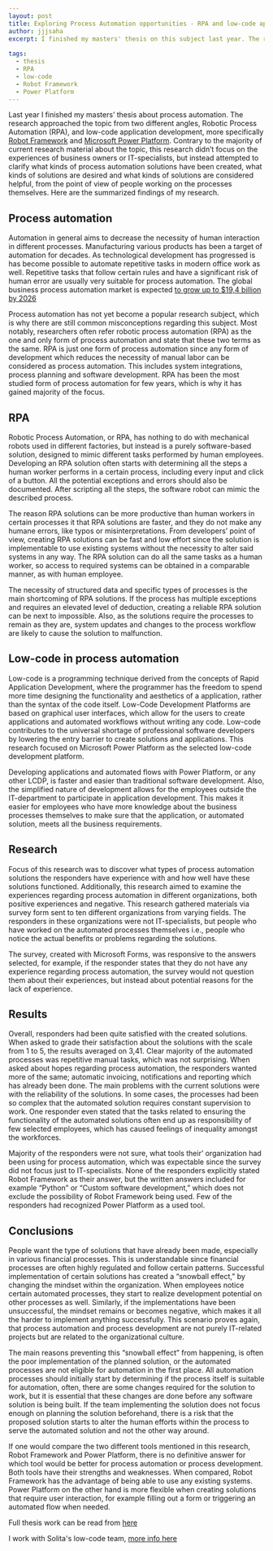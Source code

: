 ```yaml
---
layout: post
title: Exploring Process Automation opportunities - RPA and low-code application development
author: jjjsaha
excerpt: I finished my masters' thesis on this subject last year. The research approached the topic from two different angles, RPA and low-code application development. The specific tools studied were Robot Framework and Microsoft Power Platform.
  
tags:
  - thesis
  - RPA
  - low-code
  - Robot Framework
  - Power Platform
---
```


Last year I finished my masters’ thesis about process automation. The research approached the topic from two different angles, Robotic Process Automation (RPA), and low-code application development, more specifically [Robot Framework](https://robotframework.org/) and [Microsoft Power Platform](https://powerplatform.microsoft.com/en-us/). Contrary to the majority of current research material about the topic, this research didn’t focus on the experiences of business owners or IT-specialists, but instead attempted to clarify what kinds of process automation solutions have been created, what kinds of solutions are desired and what kinds of solutions are considered helpful, from the point of view of people working on the processes themselves. Here are the summarized findings of my research.

## Process automation

Automation in general aims to decrease the necessity of human interaction in different processes. Manufacturing various products has been a target of automation for decades. As technological development has progressed is has become possible to automate repetitive tasks in modern office work as well. Repetitive tasks that follow certain rules and have a significant risk of human error are usually very suitable for process automation. The global business process automation market is expected [to grow up to $19,4 billion by 2026](https://www.marketsandmarkets.com/Market-Reports/business-process-automation-market-197532385.html)

Process automation has not yet become a popular research subject, which is why there are still common misconceptions regarding this subject. Most notably, researchers often refer robotic process automation (RPA) as the one and only form of process automation and state that these two terms as the same. RPA is just one form of process automation since any form of development which reduces the necessity of manual labor can be considered as process automation. This includes system integrations, process planning and software development. RPA has been the most studied form of process automation for few years, which is why it has gained majority of the focus. 

## RPA

Robotic Process Automation, or RPA, has nothing to do with mechanical robots used in different factories, but instead is a purely software-based solution, designed to mimic different tasks performed by human employees. Developing an RPA solution often starts with determining all the steps a human worker performs in a certain process, including every input and click of a button. All the potential exceptions and errors should also be documented. After scripting all the steps, the software robot can mimic the described process.

The reason RPA solutions can be more productive than human workers in certain processes it that RPA solutions are faster, and they do not make any humane errors, like typos or misinterpretations. From developers’ point of view, creating RPA solutions can be fast and low effort since the solution is implementable to use existing systems without the necessity to alter said systems in any way. The RPA solution can do all the same tasks as a human worker, so access to required systems can be obtained in a comparable manner, as with human employee.

The necessity of structured data and specific types of processes is the main shortcoming of RPA solutions. If the process has multiple exceptions and requires an elevated level of deduction, creating a reliable RPA solution can be next to impossible. Also, as the solutions require the processes to remain as they are, system updates and changes to the process workflow are likely to cause the solution to malfunction.

## Low-code in process automation

Low-code is a programming technique derived from the concepts of Rapid Application Development, where the programmer has the freedom to spend more time designing the functionality and aesthetics of a application, rather than the syntax of the code itself. Low-Code Development Platforms are based on graphical user interfaces, which allow for the users to create applications and automated workflows without writing any code. Low-code contributes to the universal shortage of professional software developers by lowering the entry barrier to create solutions and applications. This research focused on Microsoft Power Platform as the selected low-code development platform.

Developing applications and automated flows with Power Platform, or any other LCDP, is faster and easier than traditional software development. Also, the simplified nature of development allows for the employees outside the IT-department to participate in application development. This makes it easier for employees who have more knowledge about the business processes themselves to make sure that the application, or automated solution, meets all the business requirements. 

## Research

Focus of this research was to discover what types of process automation solutions the responders have experience with and how well have these solutions functioned. Additionally, this research aimed to examine the experiences regarding process automation in different organizations, both positive experiences and negative. This research gathered materials via survey form sent to ten different organizations from varying fields. The responders in these organizations were not IT-specialists, but people who have worked on the automated processes themselves i.e., people who notice the actual benefits or problems regarding the solutions.

The survey, created with Microsoft Forms, was responsive to the answers selected, for example, if the responder states that they do not have any experience regarding process automation, the survey would not question them about their experiences, but instead about potential reasons for the lack of experience.

## Results

Overall, responders had been quite satisfied with the created solutions. When asked to grade their satisfaction about the solutions with the scale from 1 to 5, the results averaged on 3,41. Clear majority of the automated processes was repetitive manual tasks, which was not surprising. When asked about hopes regarding process automation, the responders wanted more of the same; automatic invoicing, notifications and reporting which has already been done. The main problems with the current solutions were with the reliability of the solutions. In some cases, the processes had been so complex that the automated solution requires constant supervision to work. One responder even stated that the tasks related to ensuring the functionality of the automated solutions often end up as responsibility of few selected employees, which has caused feelings of inequality amongst the workforces.

Majority of the responders were not sure, what tools their’ organization had been using for process automation, which was expectable since the survey did not focus just to IT-specialists. None of the responders explicitly stated Robot Framework as their answer, but the written answers included for example “Python” or “Custom software development,” which does not exclude the possibility of Robot Framework being used. Few of the responders had recognized Power Platform as a used tool.

## Conclusions

People want the type of solutions that have already been made, especially in various financial processes. This is understandable since financial processes are often highly regulated and follow certain patterns. Successful implementation of certain solutions has created a “snowball effect,” by changing the mindset within the organization. When employees notice certain automated processes, they start to realize development potential on other processes as well. Similarly, if the implementations have been unsuccessful, the mindset remains or becomes negative, which makes it all the harder to implement anything successfully. This scenario proves again, that process automation and process development are not purely IT-related projects but are related to the organizational culture.

The main reasons preventing this “snowball effect” from happening, is often the poor implementation of the planned solution, or the automated processes are not eligible for automation in the first place. All automation processes should initially start by determining if the process itself is suitable for automation, often, there are some changes required for the solution to work, but it is essential that these changes are done before any software solution is being built. If the team implementing the solution does not focus enough on planning the solution beforehand, there is a risk that the proposed solution starts to alter the human efforts within the process to serve the automated solution and not the other way around.

If one would compare the two different tools mentioned in this research, Robot Framework and Power Platform, there is no definitive answer for which tool would be better for process automation or process development. Both tools have their strengths and weaknesses. When compared, Robot Framework has the advantage of being able to use any existing systems. Power Platform on the other hand is more flexible when creating solutions that require user interaction, for example filling out a form or triggering an automated flow when needed.


Full thesis work can be read from [here](https://jyx.jyu.fi/bitstream/handle/123456789/82113/URN%3aNBN%3afi%3ajyu-202206303713.pdf?sequence=1&isAllowed=y)

I work with Solita's low-code team, [more info here](https://www.solita.fi/en/low-code-development/)